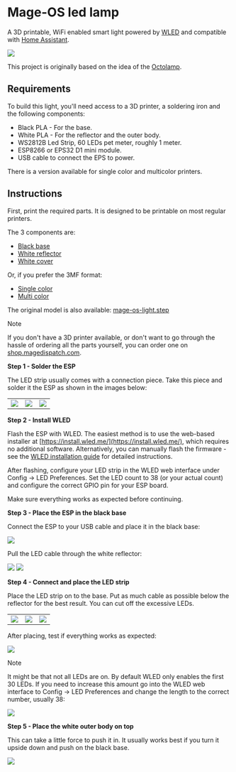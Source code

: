 # Mage-OS led lamp

A 3D printable, WiFi enabled smart light powered by [WLED](https://kno.wled.ge/) and compatible with [Home Assistant](https://www.home-assistant.io/).

<img src="./images/fronteditedsign.jpg" />

This project is originally based on the idea of the [Octolamp](https://github.com/martinwoodward/octolamp).

## Requirements

To build this light, you'll need access to a 3D printer, a soldering iron and the following components:

- Black PLA - For the base.
- White PLA - For the reflector and the outer body.
- WS2812B Led Strip, 60 LEDs pet meter, roughly 1 meter.
- ESP8266 or EPS32 D1 mini module.
- USB cable to connect the EPS to power.

There is a version available for single color and multicolor printers.

## Instructions

First, print the required parts. It is designed to be printable on most regular printers.

The 3 components are:

- [Black base](models/mage-os-light-black-base.stl)
- [White reflector](models/mage-os-light-reflector.stl)
- [White cover](models/mage-os-light-cover.stl)

Or, if you prefer the 3MF format:

- [Single color](models/mage-os-light-single-color.3mf)
- [Multi color](models/mage-os-light-multicolor.3mf)

The original model is also available: [mage-os-light.step](models/mage-os-light.step)

> [!NOTE]
> If you don't have a 3D printer available, or don't want to go through the hassle of ordering all the parts yourself, you can order one on [shop.magedispatch.com](https://shop.magedispatch.com/mage-os-light.html).

**Step 1 - Solder the ESP**

The LED strip usually comes with a connection piece. Take this piece and solder it the ESP as shown in the images below:

<table>
    <tr>
        <td>
            <img src="./images/IMG_3163.jpeg" />
        </td>   
        <td>
            <img src="./images/IMG_3166.jpeg" />
        </td>   
        <td>
            <img src="./images/IMG_3165.jpeg" />
        </td>
    </tr>
</table>

**Step 2 - Install WLED**

Flash the ESP with WLED. The easiest method is to use the web-based installer at [https://install.wled.me/](https://install.wled.me/), which requires no additional software. Alternatively, you can manually flash the firmware - see the [WLED installation guide](https://kno.wled.ge/basics/install-binary/) for detailed instructions.

After flashing, configure your LED strip in the WLED web interface under Config → LED Preferences. Set the LED count to 38 (or your actual count) and configure the correct GPIO pin for your ESP board.

Make sure everything works as expected before continuing.

**Step 3 - Place the ESP in the black base**

Connect the ESP to your USB cable and place it in the black base:

<img src="./images/IMG_3167.jpeg" />

Pull the LED cable through the white reflector:

<img src="./images/IMG_3168.jpeg" />
<img src="./images/IMG_3225.jpeg" />

**Step 4 - Connect and place the LED strip**

Place the LED strip on to the base. Put as much cable as possible below the reflector for the best result. You can cut off the excessive LEDs.

<table>
<tr>
<td>
<img src="./images/IMG_3171.jpeg" />
</td>
<td>
<img src="./images/IMG_3170.jpeg" />
</td>
<td>
<img src="./images/IMG_3172.jpeg" />
</td>
</tr>
</table>

After placing, test if everything works as expected:

<img src="./images/IMG_3173.jpeg" />

> [!NOTE]
> It might be that not all LEDs are on. By default WLED only enables the first 30 LEDs. If you need to increase this amount go into the WLED web interface to Config -> LED Preferences and change the length to the correct number, usually 38:

<img src="./images/wled-length.png" />

**Step 5 - Place the white outer body on top**

This can take a little force to push it in. It usually works best if you turn it upside down and push on the black base.

<img src="./images/IMG_3174.jpeg" />
